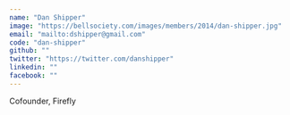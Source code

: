 ```yaml
---
name: "Dan Shipper"
image: "https://bellsociety.com/images/members/2014/dan-shipper.jpg"
email: "mailto:dshipper@gmail.com"
code: "dan-shipper"
github: ""
twitter: "https://twitter.com/danshipper"
linkedin: ""
facebook: ""
---
```

Cofounder, Firefly